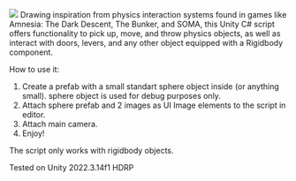 ![](https://github.com/duristika/unity-amnesia-physics/blob/main/doorgif.gif)
Drawing inspiration from physics interaction systems
found in games like Amnesia: The Dark Descent,
The Bunker, and SOMA, this Unity C# script 
offers functionality to pick up, move, 
and throw physics objects, as well as 
interact with doors, levers, and any 
other object equipped with a Rigidbody component.

How to use it: 
1. Create a prefab with a small standart sphere object inside (or anything small). sphere object is used for debug purposes only.
2. Attach sphere prefab and 2 images as UI Image elements to the script in editor.
3. Attach main camera.
4. Enjoy!

The script only works with rigidbody objects.

Tested on Unity 2022.3.14f1 HDRP
